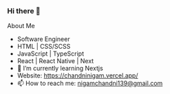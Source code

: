 ### Hi there 👋

About Me
- Software Engineer
- HTML | CSS/SCSS
- JavaScript | TypeScript
- React | React Native | Next
- 🌱 I’m currently learning Nextjs
- Website: https://chandninigam.vercel.app/
- 📫 How to reach me: nigamchandni139@gmail.com
